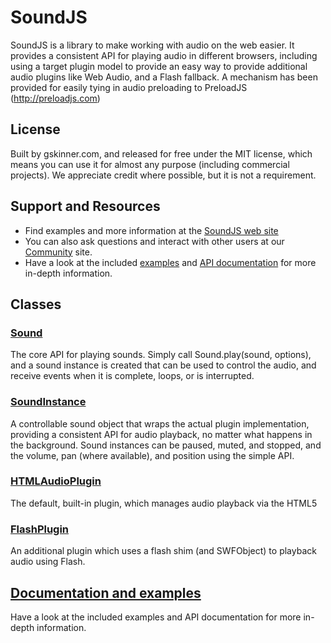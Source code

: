# SoundJS

SoundJS is a library to make working with audio on the web easier. It provides a consistent API for playing audio in different browsers, including using a target plugin model to provide an easy way to provide additional audio plugins like Web Audio, and a Flash fallback. A mechanism has been provided for easily tying in audio preloading to PreloadJS (http://preloadjs.com)


## License
Built by gskinner.com, and released for free under the MIT license, which means you can use it for almost any purpose (including commercial projects). We appreciate credit where possible, but it is not a requirement.


## Support and Resources
* Find examples and more information at the [SoundJS web site](http://soundjs.com/)
* You can also ask questions and interact with other users at our [Community](http://community.createjs.com) site.
* Have a look at the included [examples](https://github.com/CreateJS/SoundJS/tree/master/examples) and [API documentation](http://createjs.com/Docs/SoundJS/) for more in-depth information.


## Classes

### [Sound](http://createjs.com/Docs/SoundJS/Sound.html)
The core API for playing sounds. Simply call Sound.play(sound, options), and a sound instance is created that can be used to control the audio, and receive events when it is complete, loops, or is interrupted.

### [SoundInstance](http://createjs.com/Docs/SoundJS/SoundInstance.html)
A controllable sound object that wraps the actual plugin implementation, providing a consistent API for audio playback, no matter what happens in the background. Sound instances can be paused, muted, and stopped, and the volume, pan (where available), and position using the simple API.

### [HTMLAudioPlugin](http://createjs.com/Docs/SoundJS/HTMLAudioPlugin.html)
The default, built-in plugin, which manages audio playback via the HTML5 <audio> tag.

### [FlashPlugin](http://createjs.com/Docs/SoundJS/FlashPlugin.html)
An additional plugin which uses a flash shim (and SWFObject) to playback audio using Flash.

## [Documentation and examples](http://createjs.com/Docs/SoundJS/)
Have a look at the included examples and API documentation for more in-depth information.
